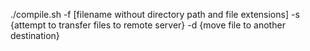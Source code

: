 ./compile.sh -f [filename without directory path and file extensions] -s {attempt to transfer files to remote server} -d {move file to another destination}
